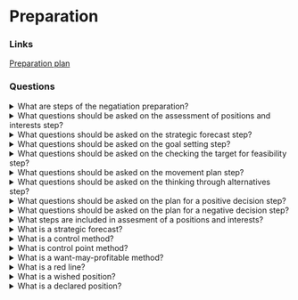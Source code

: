 # Preparation

### Links

[Preparation plan](Plan_podgotovki_k_peregovoram.pdf)

### Questions

<details>
  <summary>What are steps of the negatiation preparation?</summary>

* Assessment of positions and interests
* Strategic forecast
* Goal settings
* Сhecking the target for feasibility
* Movement plan
* Thinking through alternatives
* Plan for a positive decision
* Plan for a negative decision

</details>

<details>
  <summary>What questions should be asked on the assessment of positions and interests step?</summary>

* What a relationship history with a second side? How is it possible to use it?
* What allows to strengthen/let loose positions?
* What is a main pain point of the second side? What are true interests?
* What are our common interests?

</details>

<details>
  <summary>What questions should be asked on the strategic forecast step?</summary>

* Who am I for the second side?
* How a partner sees me?

</details>

<details>
  <summary>What questions should be asked on the goal setting step?</summary>

* Where I want to go?
* What I want to get or do?

</details>

<details>
  <summary>What questions should be asked on the checking the target for feasibility step?</summary>

* Is it possible to make the goals?
* What is depended on my actions?

</details>

<details>
  <summary>What questions should be asked on the movement plan step?</summary>

* How I will move to the target?
* What are steps allow me to get a wish result?

</details>

<details>
  <summary>What questions should be asked on the thinking through alternatives step?</summary>

* What a result of a negotiation will be optimal for me?
* What a result of a negotiation will be bad for me?
* What is a minimal available result?
* Where is a border after which a negotiation doesn't have sence?

</details>

<details>
  <summary>What questions should be asked on the plan for a positive decision step?</summary>

* What is next?
* What will I do if we agree to my terms?

</details>

<details>
  <summary>What questions should be asked on the plan for a negative decision step?</summary>

* What is next?
* What will I do if we disagree to my terms?

</details>

<details>
  <summary>What steps are included in assesment of a positions and interests?</summary>

* Evaluation of a relationship history (constructive and unconstructive moments)
* Understand what strengthens and weakens your position
* Understand what the other side wants
* See common interests

</details>

<details>
  <summary>What is a strategic forecast?</summary>

It is an attempt to see yourself by a partner's eyes. Astimate vectors of strategic importance and difficulty getting a replacement.

Types:
* Lever
* Partner
* Shop
* Opportunity

</details>

<details>
  <summary>What is a control method?</summary>

It is needed to recognize what you can control.

* Model they (or world) - it is targets, that are outsiede the control zone.
* Model I - it is targets, that are inside the control zone.

</details>

<details>
  <summary>What is control point method?</summary>

Each ambition purpose might not to be reach through one step, and it is not always possible to move in a straight line. Think about control points that are included into the target.

</details>

<details>
  <summary>What is a want-may-profitable method?</summary>

* Whant - your wishe and motivation to work for a purpose.
* May - resources that are available for reaching a purpose.
* Profitable - the purpose should be profitable for you and company and partners. 

</details>

<details>
  <summary>What is a red line?</summary>

The smallest purpose from acceptable targets. When a discussion is lower than a value of the red line, a participant understand that negotiation doesn't make sense and will be better to save status quo.

</details>

<details>
  <summary>What is a wished position?</summary>

It is that is real purpose that you want to get.

</details>

<details>
  <summary>What is a declared position?</summary>

It is a started position on beginning of a negotiations. It might be higher than wished position.

</details>
